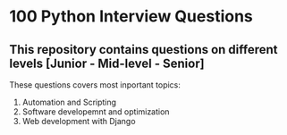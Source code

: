 # 100 Python Interview Questions

## This repository contains questions on different levels [Junior - Mid-level - Senior]

These questions covers most inportant topics:

1. Automation and Scripting  
2. Software developemnt and optimization  
3. Web development with Django
